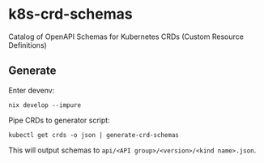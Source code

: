 # k8s-crd-schemas

Catalog of OpenAPI Schemas for Kubernetes CRDs (Custom Resource Definitions)

## Generate

Enter devenv:

```shell
nix develop --impure
```

Pipe CRDs to generator script:

```shell
kubectl get crds -o json | generate-crd-schemas
```

This will output schemas to `api/<API group>/<version>/<kind name>.json`.
